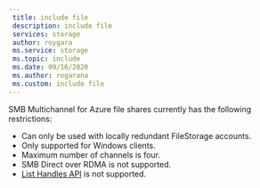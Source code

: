 ```yaml
---
 title: include file
 description: include file
 services: storage
 author: roygara
 ms.service: storage
 ms.topic: include
 ms.date: 09/16/2020
 ms.author: rogarana
 ms.custom: include file
---
```

SMB Multichannel for Azure file shares currently has the following restrictions:
- Can only be used with locally redundant FileStorage accounts.
- Only supported for Windows clients. 
- Maximum number of channels is four.
- SMB Direct over RDMA is not supported.
- [List Handles API](https://docs.microsoft.com/rest/api/storageservices/list-handles) is not supported.
